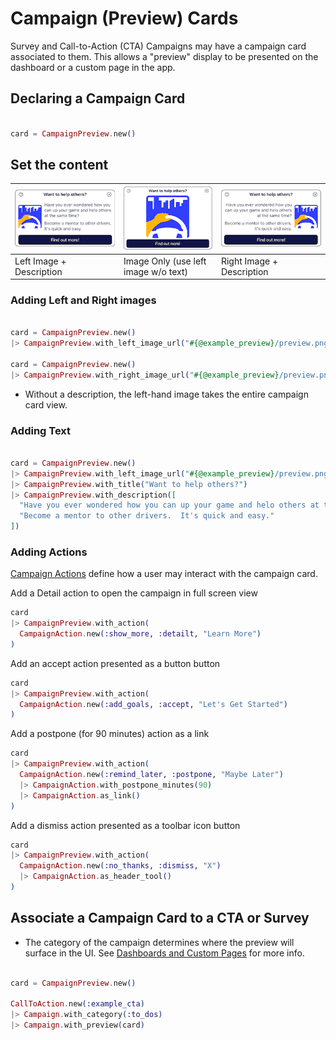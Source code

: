 # Campaign (Preview) Cards

Survey and Call-to-Action (CTA) Campaigns may have a campaign card associated to them.  This allows a "preview" display to be presented on the dashboard or a custom page in the app.

## Declaring a Campaign Card

```elixir

card = CampaignPreview.new()
```

## Set the content

| ![left](./images/card_layout_left_image_and_text.png) | ![only image](./images/card_layout_image_only.png) | ![right](./images/card_layout_right_image_and_text.png) |
|-- |-- |--
|Left Image + Description | Image Only (use left image w/o text) | Right Image + Description |



### Adding Left and Right images

```elixir

card = CampaignPreview.new()
|> CampaignPreview.with_left_image_url("#{@example_preview}/preview.png")

card = CampaignPreview.new()
|> CampaignPreview.with_right_image_url("#{@example_preview}/preview.png")
```

* Without a description, the left-hand image takes the entire campaign card view.

### Adding Text

```elixir

card = CampaignPreview.new()
|> CampaignPreview.with_left_image_url("#{@example_preview}/preview.png")
|> CampaignPreview.with_title("Want to help others?")
|> CampaignPreview.with_description([
  "Have you ever wondered how you can up your game and helo others at the same time?",
  "Become a mentor to other drivers.  It's quick and easy."
])
```

### Adding Actions

[Campaign Actions](../campaign_actions/README.md) define how a user may interact with the campaign card.


Add a Detail action to open the campaign in full screen view

```elixir
card
|> CampaignPreview.with_action(
  CampaignAction.new(:show_more, :detailt, "Learn More")
)
```

Add an accept action presented as a button button

```elixir
card
|> CampaignPreview.with_action(
  CampaignAction.new(:add_goals, :accept, "Let's Get Started")
)
```

Add a postpone (for 90 minutes) action as a link

```elixir
card
|> CampaignPreview.with_action(
  CampaignAction.new(:remind_later, :postpone, "Maybe Later")
  |> CampaignAction.with_postpone_minutes(90)
  |> CampaignAction.as_link()
)
```

Add a dismiss action presented as a toolbar icon button

```elixir
card
|> CampaignPreview.with_action(
  CampaignAction.new(:no_thanks, :dismiss, "X")
  |> CampaignAction.as_header_tool()
)
```

## Associate a Campaign Card to a CTA or Survey

* The category of the campaign determines where the preview will surface in the UI.  See [Dashboards and Custom Pages](../dashboard_and_custom_pages/README.md) for more info.


```elixir

card = CampaignPreview.new()

CallToAction.new(:example_cta)
|> Campaign.with_category(:to_dos)
|> Campaign.with_preview(card)
```